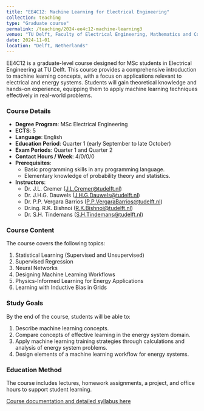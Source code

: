 ```yaml
---
title: "EE4C12: Machine Learning for Electrical Engineering"
collection: teaching
type: "Graduate course"
permalink: /teaching/2024-ee4c12-machine-learning3
venue: "TU Delft, Faculty of Electrical Engineering, Mathematics and Computer Science"
date: 2024-11-01
location: "Delft, Netherlands"
---
```


EE4C12 is a graduate-level course designed for MSc students in Electrical Engineering at TU Delft. This course provides a comprehensive introduction to machine learning concepts, with a focus on applications relevant to electrical and energy systems. Students will gain theoretical knowledge and hands-on experience, equipping them to apply machine learning techniques effectively in real-world problems.

### Course Details
- **Degree Program**: MSc Electrical Engineering
- **ECTS**: 5
- **Language**: English
- **Education Period**: Quarter 1 (early September to late October)
- **Exam Periods**: Quarter 1 and Quarter 2
- **Contact Hours / Week**: 4/0/0/0
- **Prerequisites**: 
  - Basic programming skills in any programming language.
  - Elementary knowledge of probability theory and statistics.
- **Instructors**:
  - Dr. J.L. Cremer ([J.L.Cremer@tudelft.nl](mailto:J.L.Cremer@tudelft.nl))
  - Dr. J.H.G. Dauwels ([J.H.G.Dauwels@tudelft.nl](mailto:J.H.G.Dauwels@tudelft.nl))
  - Dr. P.P. Vergara Barrios ([P.P.VergaraBarrios@tudelft.nl](mailto:P.P.VergaraBarrios@tudelft.nl))
  - Dr.ing. R.K. Bishnoi ([R.K.Bishnoi@tudelft.nl](mailto:R.K.Bishnoi@tudelft.nl))
  - Dr. S.H. Tindemans ([S.H.Tindemans@tudelft.nl](mailto:S.H.Tindemans@tudelft.nl))

### Course Content
The course covers the following topics:
1. Statistical Learning (Supervised and Unsupervised)
2. Supervised Regression
3. Neural Networks
4. Designing Machine Learning Workflows
5. Physics-Informed Learning for Energy Applications
6. Learning with Inductive Bias in Grids

### Study Goals
By the end of the course, students will be able to:
1. Describe machine learning concepts.
2. Compare concepts of effective learning in the energy system domain.
3. Apply machine learning training strategies through calculations and analysis of energy system problems.
4. Design elements of a machine learning workflow for energy systems.

### Education Method
The course includes lectures, homework assignments, a project, and office hours to support student learning.

[Course documentation and detailed syllabus here](https://studiegids.tudelft.nl/a101_displayCourse.do?course_id=70087)
